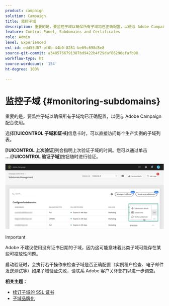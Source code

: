 ```yaml
---
product: campaign
solution: Campaign
title: 监控子域
description: 重要的是，要监控子域以确保所有子域均已正确配置，以便与 Adobe Campaign 配合使用。
feature: Control Panel, Subdomains and Certificates
role: Admin
level: Experienced
exl-id: edd55d07-bf0b-44b0-8281-be69c698d5e8
source-git-commit: a3485766791387bd9422b4f29daf86296efafb98
workflow-type: ht
source-wordcount: '154'
ht-degree: 100%

---
```



# 监控子域 {#monitoring-subdomains}

重要的是，要监控子域以确保所有子域均已正确配置，以便与 Adobe Campaign 配合使用。

选择&#x200B;**[!UICONTROL 子域和证书]**&#x200B;信息卡时，可以直接访问每个生产实例的子域列表。

**[!UICONTROL 上次验证]**&#x200B;列会指明上次验证子域的时间。您可以通过单击 **...**/**[!UICONTROL 验证子域]**&#x200B;按钮随时进行验证。

![](assets/subdomain_verification.png)

>[!IMPORTANT]
>
>Adobe 不建议使用没有证书日期的子域，因为这可能意味着此类子域可能存在某些可投放性问题。

启动验证时，会执行若干操作来检查子域是否正确配置（实例租户检查、电子邮件发送测试等）如果子域验证失败，请联系 Adobe 客户关怀部门以进一步调查。

**相关主题：**

* [续订子域的 SSL 证书](../../subdomains-certificates/using/renewing-subdomain-certificate.md)
* [子域品牌化](../../subdomains-certificates/using/subdomains-branding.md)
